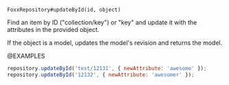 

`FoxxRepository#updateById(id, object)`

Find an item by ID ("collection/key") or "key" and update it with the
attributes in the provided object.

If the object is a model, updates the model's revision and returns the model.

@EXAMPLES

```javascript
repository.updateById('test/12131', { newAttribute: 'awesome' });
repository.updateById('12132', { newAttribute: 'awesomer' });
```

